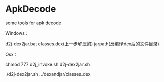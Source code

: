 # ApkDecode
some tools for apk decode

Windows：

d2j-dex2jar.bat classes.dex(上一步解压的) jarpath(反编译dex后的文件目录)

Osx：

chmod 777 d2j_invoke.sh d2j-dex2jar.sh

./d2j-dex2jar.sh ../dexandjar/classes.dex
